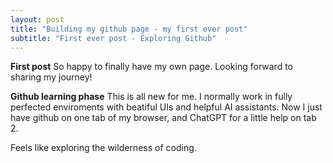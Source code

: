 ```yaml
---
layout: post
title: "Building my github page - my first ever post"
subtitle: "First ever post - Exploring Github"
---
```


**First post** So happy to finally have my own page. Looking forward to sharing my journey!

**Github learning phase** This is all new for me. I normally work in fully perfected enviroments with beatiful UIs and helpful AI assistants. Now I just have github on one tab of my browser, and ChatGPT for a little help on tab 2. 

Feels like exploring the wilderness of coding.
